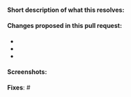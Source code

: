 #### Short description of what this resolves:


#### Changes proposed in this pull request:

-
-
-
#### Screenshots:

**Fixes**: #

